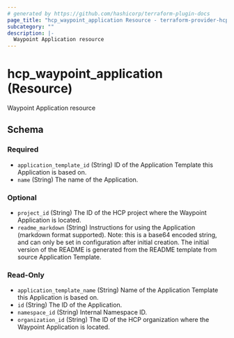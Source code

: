 ```yaml
---
# generated by https://github.com/hashicorp/terraform-plugin-docs
page_title: "hcp_waypoint_application Resource - terraform-provider-hcp"
subcategory: ""
description: |-
  Waypoint Application resource
---
```


# hcp_waypoint_application (Resource)

Waypoint Application resource



<!-- schema generated by tfplugindocs -->
## Schema

### Required

- `application_template_id` (String) ID of the Application Template this Application is based on.
- `name` (String) The name of the Application.

### Optional

- `project_id` (String) The ID of the HCP project where the Waypoint Application is located.
- `readme_markdown` (String) Instructions for using the Application (markdown format supported). Note: this is a base64 encoded string, and can only be set in configuration after initial creation. The initial version of the README is generated from the README template from source Application Template.

### Read-Only

- `application_template_name` (String) Name of the Application Template this Application is based on.
- `id` (String) The ID of the Application.
- `namespace_id` (String) Internal Namespace ID.
- `organization_id` (String) The ID of the HCP organization where the Waypoint Application is located.
